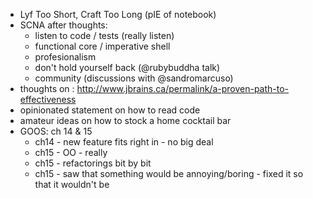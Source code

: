 - Lyf Too Short, Craft Too Long (pIE of notebook)
- SCNA after thoughts: 
    - listen to code / tests (really listen)
    - functional core / imperative shell
    - profesionalism
    - don't hold yourself back (@rubybuddha talk)
    - community (discussions with @sandromarcuso)
- thoughts on : http://www.jbrains.ca/permalink/a-proven-path-to-effectiveness
- opinionated statement on how to read code
- amateur ideas on how to stock a home cocktail bar
- GOOS: ch 14 & 15
    - ch14 - new feature fits right in - no big deal
    - ch15 - OO - really
    - ch15 - refactorings bit by bit
    - ch15 - saw that something would be annoying/boring - fixed it so that it
             wouldn't be
